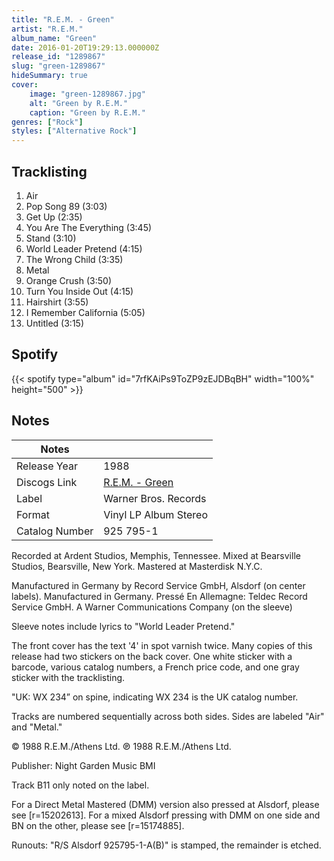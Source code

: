 ```yaml
---
title: "R.E.M. - Green"
artist: "R.E.M."
album_name: "Green"
date: 2016-01-20T19:29:13.000000Z
release_id: "1289867"
slug: "green-1289867"
hideSummary: true
cover:
    image: "green-1289867.jpg"
    alt: "Green by R.E.M."
    caption: "Green by R.E.M."
genres: ["Rock"]
styles: ["Alternative Rock"]
---
```


## Tracklisting
1. Air
2. Pop Song 89 (3:03)
3. Get Up (2:35)
4. You Are The Everything (3:45)
5. Stand (3:10)
6. World Leader Pretend (4:15)
7. The Wrong Child (3:35)
8. Metal
9. Orange Crush (3:50)
10. Turn You Inside Out (4:15)
11. Hairshirt (3:55)
12. I Remember California (5:05)
13. Untitled (3:15)


## Spotify
{{< spotify type="album" id="7rfKAiPs9ToZP9zEJDBqBH" width="100%" height="500" >}}



## Notes
| Notes          |             |
| ---------------| ----------- |
| Release Year   | 1988 |
| Discogs Link   | [R.E.M. - Green](https://www.discogs.com/release/1289867-REM-Green) |
| Label          | Warner Bros. Records |
| Format         | Vinyl LP Album Stereo |
| Catalog Number | 925 795-1 |

Recorded at Ardent Studios, Memphis, Tennessee.
Mixed at Bearsville Studios, Bearsville, New York.
Mastered at Masterdisk N.Y.C.

Manufactured in Germany by Record Service GmbH, Alsdorf (on center labels).
Manufactured in Germany. Pressé En Allemagne: Teldec Record Service GmbH. A Warner Communications Company (on the sleeve)

Sleeve notes include lyrics to "World Leader Pretend."

The front cover has the text '4' in spot varnish twice.
Many copies of this release had two stickers on the back cover. One white sticker with a barcode, various catalog numbers, a French price code, and one gray sticker with the tracklisting.

"UK: WX 234” on spine, indicating WX 234 is the UK catalog number.

Tracks are numbered sequentially across both sides. Sides are labeled "Air" and "Metal."

© 1988 R.E.M./Athens Ltd.
℗ 1988 R.E.M./Athens Ltd.

Publisher: Night Garden Music BMI

Track B11 only noted on the label.

For a Direct Metal Mastered (DMM) version also pressed at Alsdorf, please see [r=15202613].
For a mixed Alsdorf pressing with DMM on one side and BN on the other, please see [r=15174885].

Runouts: "R/S Alsdorf 925795-1-A(B)" is stamped, the remainder is etched.
